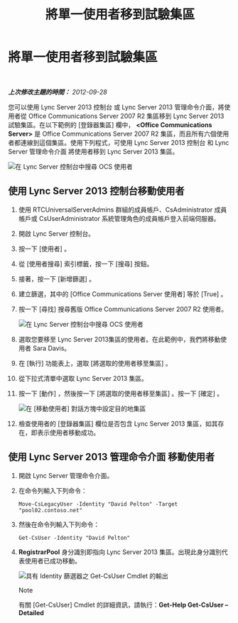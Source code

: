 ﻿---
title: 將單一使用者移到試驗集區
TOCTitle: 將單一使用者移到試驗集區
ms:assetid: 80d5b365-f153-4c61-a148-f9e18ce6e027
ms:mtpsurl: https://technet.microsoft.com/zh-tw/library/JJ688109(v=OCS.15)
ms:contentKeyID: 49890142
ms.date: 08/10/2015
mtps_version: v=OCS.15
ms.translationtype: HT
---

# 將單一使用者移到試驗集區

 

_**上次修改主題的時間：** 2012-09-28_

您可以使用 Lync Server 2013 控制台 或 Lync Server 2013 管理命令介面，將使用者從 Office Communications Server 2007 R2 集區移到 Lync Server 2013 試驗集區。在以下範例的 \[登錄器集區\] 欄中， **\<Office Communications Server\>** 是 Office Communications Server 2007 R2 集區，而且所有六個使用者都連線到這個集區。使用下列程式，可使用 Lync Server 2013 控制台 和 Lync Server 管理命令介面 將使用者移到 Lync Server 2013 集區。

![在 Lync Server 控制台中搜尋 OCS 使用者](images/JJ688109.d2008fd6-868b-4f26-84cf-57bb69e073d3(OCS.15).jpg "在 Lync Server 控制台中搜尋 OCS 使用者")

## 使用 Lync Server 2013 控制台移動使用者

1.  使用 RTCUniversalServerAdmins 群組的成員帳戶、CsAdministrator 成員帳戶或 CsUserAdministrator 系統管理角色的成員帳戶登入前端伺服器。

2.  開啟 Lync Server 控制台。

3.  按一下 \[使用者\] 。

4.  從 \[使用者搜尋\] 索引標籤，按一下 \[搜尋\] 按鈕。

5.  接著，按一下 \[新增篩選\] 。

6.  建立篩選，其中的 \[Office Communications Server 使用者\] 等於 \[True\] 。

7.  按一下 \[尋找\] 搜尋舊版 Office Communications Server 2007 R2 使用者。
    
    ![在 Lync Server 控制台中搜尋 OCS 使用者](images/JJ688109.09528349-7915-41e1-91b4-6ab5c12b1b38(OCS.15).jpg "在 Lync Server 控制台中搜尋 OCS 使用者")  

8.  選取您要移至 Lync Server 2013集區的使用者。在此範例中，我們將移動使用者 Sara Davis。

9.  在 \[執行\] 功能表上，選取 \[將選取的使用者移至集區\] 。

10. 從下拉式清單中選取 Lync Server 2013 集區。

11. 按一下 \[動作\] ，然後按一下 \[將選取的使用者移至集區\] 。按一下 \[確定\] 。
    
    ![在 \[移動使用者\] 對話方塊中設定目的地集區](images/JJ205401.8a375003-dc00-4541-b578-4d88f2010601(OCS.15).png "在 [移動使用者] 對話方塊中設定目的地集區")  

12. 檢查使用者的 \[登錄器集區\] 欄位是否包含 Lync Server 2013 集區，如其存在，即表示使用者移動成功。

## 使用 Lync Server 2013 管理命令介面 移動使用者

1.  開啟 Lync Server 管理命令介面。

2.  在命令列輸入下列命令：
    
        Move-CsLegacyUser -Identity "David Pelton" -Target "pool02.contoso.net"

3.  然後在命令列輸入下列命令：
    
        Get-CsUser -Identity "David Pelton"

4.  **RegistrarPool** 身分識別即指向 Lync Server 2013 集區。出現此身分識別代表使用者已成功移動。
    
    ![具有 Identity 篩選器之 Get-CsUser Cmdlet 的輸出](images/JJ205401.bc5d4672-8068-4475-b882-dbd305c801a9(OCS.15).jpg "具有 Identity 篩選器之 Get-CsUser Cmdlet 的輸出")  
    
    > [!NOTE]  
    > 有關 [Get-CsUser] Cmdlet 的詳細資訊，請執行：<strong>Get-Help Get-CsUser –Detailed</strong>
    

